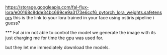https://storage.googleapis.com/fal-flux-lora/e00168c8dde34bc699ce9a3173e6ccf6_pytorch_lora_weights.safetensors
this is the link to your lora trained in your face using ostiris pipeline i guess?

*** Fal ai im not able to control the model we generate the image with its just charging me for time the gpu was used for.

but they let me immediately download the models.
